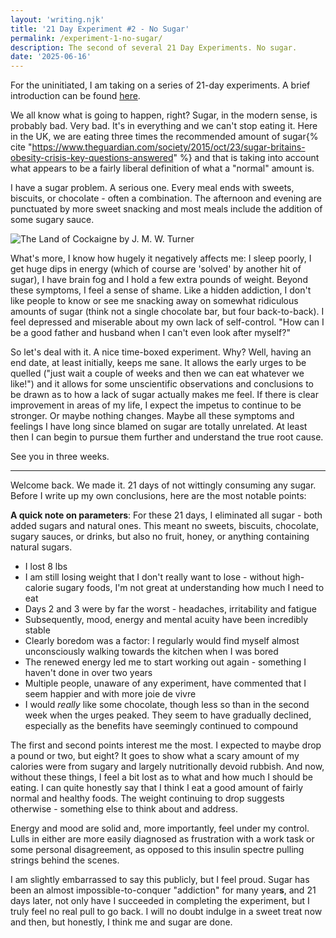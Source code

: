 ```yaml
---
layout: 'writing.njk'
title: '21 Day Experiment #2 - No Sugar'
permalink: /experiment-1-no-sugar/
description: The second of several 21 Day Experiments. No sugar.
date: '2025-06-16'
---
```


For the uninitiated, I am taking on a series of 21-day experiments. A brief introduction can be found [here](/experiment-1-no-complaining).

We all know what is going to happen, right? Sugar, in the modern sense, is probably bad. Very bad. It's in everything and we can't stop eating it. Here in the UK, we are eating three times the recommended amount of sugar{% cite "https://www.theguardian.com/society/2015/oct/23/sugar-britains-obesity-crisis-key-questions-answered" %} and that is taking into account what appears to be a fairly liberal definition of what a "normal" amount is.

I have a sugar problem. A serious one. Every meal ends with sweets, biscuits, or chocolate - often a combination. The afternoon and evening are punctuated by more sweet snacking and most meals include the addition of some sugary sauce.

![The Land of Cockaigne by J. M. W. Turner](/assets/images/thelandofcockaigne.webp 'The Land of Cockaigne by J. M. W. Turner')

What's more, I know how hugely it negatively affects me: I sleep poorly, I get huge dips in energy (which of course are 'solved' by another hit of sugar), I have brain fog and I hold a few extra pounds of weight. Beyond these symptoms, I feel a sense of shame. Like a hidden addiction, I don't like people to know or see me snacking away on somewhat ridiculous amounts of sugar (think not a single chocolate bar, but four back-to-back). I feel depressed and miserable about my own lack of self-control. "How can I be a good father and husband when I can't even look after myself?"

So let's deal with it. A nice time-boxed experiment. Why? Well, having an end date, at least initially, keeps me sane. It allows the early urges to be quelled ("just wait a couple of weeks and then we can eat whatever we like!") and it allows for some unscientific observations and conclusions to be drawn as to how a lack of sugar actually makes me feel. If there is clear improvement in areas of my life, I expect the impetus to continue to be stronger. Or maybe nothing changes. Maybe all these symptoms and feelings I have long since blamed on sugar are totally unrelated. At least then I can begin to pursue them further and understand the true root cause.

See you in three weeks.

---

Welcome back. We made it. 21 days of not wittingly consuming any sugar. Before I write up my own conclusions, here are the most notable points:

**A quick note on parameters**: For these 21 days, I eliminated all sugar - both added sugars and natural ones. This meant no sweets, biscuits, chocolate, sugary sauces, or drinks, but also no fruit, honey, or anything containing natural sugars.

- I lost 8 lbs
- I am still losing weight that I don't really want to lose - without high-calorie sugary foods, I'm not great at understanding how much I need to eat
- Days 2 and 3 were by far the worst - headaches, irritability and fatigue
- Subsequently, mood, energy and mental acuity have been incredibly stable
- Clearly boredom was a factor: I regularly would find myself almost unconsciously walking towards the kitchen when I was bored
- The renewed energy led me to start working out again - something I haven't done in over two years
- Multiple people, unaware of any experiment, have commented that I seem happier and with more joie de vivre
- I would _really_ like some chocolate, though less so than in the second week when the urges peaked. They seem to have gradually declined, especially as the benefits have seemingly continued to compound

The first and second points interest me the most. I expected to maybe drop a pound or two, but eight? It goes to show what a scary amount of my calories were from sugary and largely nutritionally devoid rubbish. And now, without these things, I feel a bit lost as to what and how much I should be eating. I can quite honestly say that I think I eat a good amount of fairly normal and healthy foods. The weight continuing to drop suggests otherwise - something else to think about and address.

Energy and mood are solid and, more importantly, feel under my control. Lulls in either are more easily diagnosed as frustration with a work task or some personal disagreement, as opposed to this insulin spectre pulling strings behind the scenes.

I am slightly embarrassed to say this publicly, but I feel proud. Sugar has been an almost impossible-to-conquer "addiction" for many year**s**, and 21 days later, not only have I succeeded in completing the experiment, but I truly feel no real pull to go back. I will no doubt indulge in a sweet treat now and then, but honestly, I think me and sugar are done.
